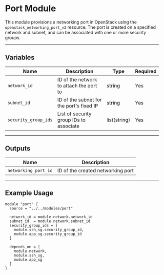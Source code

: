 # Port Module

This module provisions a networking port in OpenStack using the `openstack_networking_port_v2` resource.
The port is created on a specified network and subnet, and can be associated with one or more security groups.

---

## Variables

| Name                 | Description                                      | Type           | Required |
|----------------------|--------------------------------------------------|----------------|----------|
| `network_id`         | ID of the network to attach the port to          | string         | Yes      |
| `subnet_id`          | ID of the subnet for the port's fixed IP         | string         | Yes      |
| `security_group_ids` | List of security group IDs to associate          | list(string)   | Yes      |

---

## Outputs

| Name                | Description                          |
|---------------------|--------------------------------------|
| `networking_port_id`| ID of the created networking port    |

---

## Example Usage

```hcl
module "port" {
  source = "../../modules/port"

  network_id = module.network.network_id
  subnet_id  = module.network.subnet_id
  security_group_ids = [
    module.ssh_sg.security_group_id,
    module.app_sg.security_group_id
  ]

  depends_on = [
    module.network,
    module.ssh_sg,
    module.app_sg
  ]
}
```
